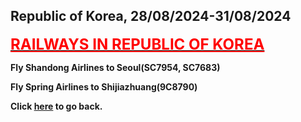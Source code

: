 ## Republic of Korea, 28/08/2024-31/08/2024

**[<font color=red size=5><u>RAILWAYS IN REPUBLIC OF KOREA</u></font>](https://wqgcx.github.io/transport/202404828KR/KR/)**

**Fly Shandong Airlines to Seoul(SC7954, SC7683)**

**Fly Spring Airlines to Shijiazhuang(9C8790)**

**Click [here](https://wqgcx.github.io/transport/) to go back.**
